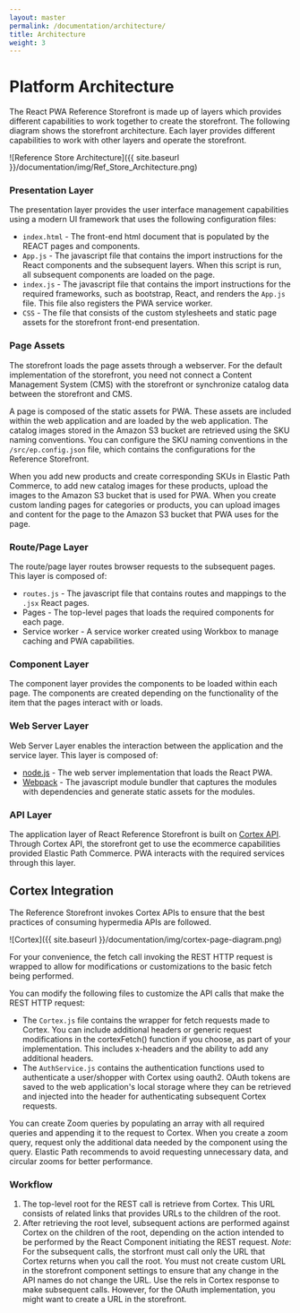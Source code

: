 ```yaml
---
layout: master
permalink: /documentation/architecture/
title: Architecture
weight: 3
---
```

# Platform Architecture
The React PWA Reference Storefront is made up of layers which provides different capabilities to work together to create the storefront. The following diagram shows the storefront architecture. Each layer provides different capabilities to work with other layers and operate the storefront.

![Reference Store Architecture]({{ site.baseurl }}/documentation/img/Ref_Store_Architecture.png)
<br/>

### Presentation Layer
The presentation layer provides the user interface management capabilities using a modern UI framework that uses the following configuration files:
- `index.html` - The front-end html document that is populated by the REACT pages and components.
- `App.js` - The javascript file that contains the import instructions for the React components and the subsequent layers. When this script is run, all subsequent components are loaded on the page.
- `index.js` - The javascript file that contains the import instructions for the required frameworks, such as bootstrap, React, and renders the `App.js` file. This file also registers the PWA service worker.
- `CSS` - The file that consists of the  custom stylesheets and static page assets for the storefront front-end presentation.

### Page Assets
The storefront loads the page assets through a webserver. For the default implementation of the storefront, you need not connect a Content Management System (CMS) with the storefront or synchronize catalog data between the storefront and CMS.

A page is composed of the static assets for PWA. These assets are included within the web application and are loaded by the web application. The catalog images stored in the Amazon S3 bucket are retrieved using the SKU naming conventions. You can configure the SKU naming conventions in the `/src/ep.config.json` file, which contains the configurations for the Reference Storefront.

When you add new products and create corresponding SKUs in Elastic Path Commerce, to add new catalog images for these products, upload the images to the Amazon S3 bucket that is used for PWA. When you create custom landing pages for categories or products, you can upload images and content for the page to the Amazon S3 bucket that PWA uses for the page.

### Route/Page Layer
The route/page layer routes browser requests to the subsequent pages. This layer is composed of:
* `routes.js` - The javascript file that contains routes and mappings to the `.jsx` React pages.
* Pages - The top-level pages that loads the required components for each page.
* Service worker - A service worker created using Workbox to manage caching and PWA capabilities.

### Component Layer
The component layer provides the components to be loaded within each page. The components are created depending on the functionality of the item that the pages interact with or loads.

### Web Server Layer
Web Server Layer enables the interaction between the application and the service layer. This layer is composed of:
* [node.js](https://nodejs.org/en/) - The web server implementation that loads the React PWA.
* [Webpack](https://webpack.js.org/) - The javascript module bundler that captures the modules with dependencies and generate static assets for the modules.

### API Layer
The application layer of React Reference Storefront is built on [Cortex API](https://developers.elasticpath.com/commerce/7.3/Cortex-API-Front-End-Development/Getting-Started/Introduction). Through Cortex API, the storefront get to use the ecommerce capabilities provided Elastic Path Commerce. PWA interacts with the required services through this layer.

## Cortex Integration
The Reference Storefront invokes Cortex APIs to ensure that the best practices of consuming hypermedia APIs are followed.

![Cortex]({{ site.baseurl }}/documentation/img/cortex-page-diagram.png)

For your convenience, the fetch call invoking the REST HTTP request is wrapped to allow for modifications or customizations to the basic fetch being performed.

You can modify the following files to customize the API calls that make the REST HTTP request:
* The `Cortex.js` file contains the wrapper for fetch requests made to Cortex. You can include additional headers or generic request modifications in the cortexFetch() function if you choose, as part of your implementation. This includes x-headers and the ability to add any additional headers.
* The `AuthService.js` contains the authentication functions used to authenticate a user/shopper with Cortex using oauth2. OAuth tokens are saved to the web application's local storage where they can be retrieved and injected into the header for authenticating subsequent Cortex requests.

You can create Zoom queries by populating an array with all required queries and appending it to the request to Cortex. When you create a zoom query, request only the additional data needed by the component using the query. Elastic Path recommends to avoid requesting unnecessary data, and circular zooms for better performance.

### Workflow
1. The top-level root for the REST call is retrieve from Cortex. This URL consists of related links that provides URLs to the children of the root.
2. After retrieving the root level, subsequent actions are performed against Cortex on the children of the root, depending on the action intended to be performed by the React Component initiating the REST request.
    *Note*: For the subsequent calls, the storfront must call only the URL that Cortex returns when you call the root. You must not create custom URL in the storefront component settings to ensure that any change in the API names do not change the URL. Use the rels in Cortex response to make subsequent calls. However, for the OAuth implementation, you might want to create a URL in the storefront.



